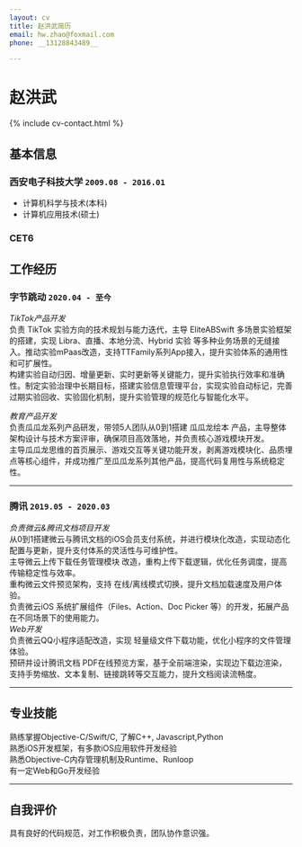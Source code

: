 ```yaml
---
layout: cv
title: 赵洪武简历
email: hw.zhao@foxmail.com
phone: __13128843489__

---
```

# 赵洪武

<!--
include contact information from the front matter
Supported arguments:
    - homepage: url, text
    - phone 13128843489
    - email hw.zhao@foxmail.com
-->
{% include cv-contact.html %}

## 基本信息

### __西安电子科技大学__ `2009.08 - 2016.01`
- 计算机科学与技术(本科)
- 计算机应用技术(硕士)

### __CET6__ 

## 工作经历

### __字节跳动__ `2020.04 - 至今`
_TikTok产品开发_<br>
负责 TikTok 实验方向的技术规划与能力迭代，主导 EliteABSwift 多场景实验框架的搭建，实现 Libra、直播、本地分流、Hybrid 实验 等多种业务场景的无缝接入。推动实验mPaas改造，支持TTFamily系列App接入，提升实验体系的通用性和可扩展性。<br>
构建实验自动归因、增量更新、实时更新等关键能力，提升实验执行效率和准确性。制定实验治理中长期目标，搭建实验信息管理平台，实现实验自动标记，完善过期实验回收、实验固化机制，提升实验管理的规范化与智能化水平。<br>

_教育产品开发_<br>
负责瓜瓜龙系列产品研发，带领5人团队从0到1搭建 瓜瓜龙绘本 产品，主导整体架构设计与技术方案评审，确保项目高效落地，并负责核心游戏模块开发。<br>
主导瓜瓜龙思维的首页展示、游戏交互等关键功能开发，剥离游戏模块化、品质埋点等核心组件，并成功推广至瓜瓜龙系列其他产品，提高代码复用性与系统稳定性。<br>

------
### __腾讯__ `2019.05 - 2020.03`

_负责微云&腾讯文档项目开发_<br>
从0到1搭建微云与腾讯文档的iOS会员支付系统，并进行模块化改造，实现动态化配置与更新，提升支付体系的灵活性与可维护性。<br>
主导微云上传下载任务管理模块 改造，重构上传下载逻辑，优化任务调度，提高传输稳定性与效率。<br>
重构微云文件预览架构，支持 在线/离线模式切换，提升文档加载速度及用户体验。<br>
负责微云iOS 系统扩展组件（Files、Action、Doc Picker 等）的开发，拓展产品在不同场景下的使用能力。<br>
_Web开发_<br>
负责微云QQ小程序适配改造，实现 轻量级文件下载功能，优化小程序的文件管理体验。<br>
预研并设计腾讯文档 PDF在线预览方案，基于全前端渲染，实现边下载边渲染，支持手势缩放、文本复制、链接跳转等交互能力，提升文档阅读流畅度。<br>

------

## 专业技能

熟练掌握Objective-C/Swift/C, 了解C++, Javascript,Python <br>
熟悉iOS开发框架，有多款iOS应用软件开发经验 <br>
熟悉Objective-C内存管理机制及Runtime、Runloop<br>
有一定Web和Go开发经验 <br>

------
## 自我评价
具有良好的代码规范，对工作积极负责，团队协作意识强。

<!-- ### Footer

Last updated: May 2025 -->
